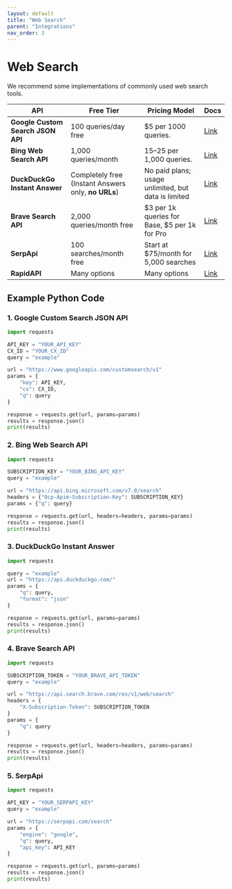 ```yaml
---
layout: default
title: "Web Search"
parent: "Integrations"
nav_order: 3
---
```

# Web Search

We recommend some implementations of commonly used web search tools.

| **API**                         | **Free Tier**                                | **Pricing Model**                                              | **Docs**                                                  |
|---------------------------------|-----------------------------------------------|-----------------------------------------------------------------|------------------------------------------------------------------------|
| **Google Custom Search JSON API** | 100 queries/day free       | $5 per 1000 queries.           | [Link](https://developers.google.com/custom-search/v1/overview)        |
| **Bing Web Search API**         | 1,000 queries/month               | $15–$25 per 1,000 queries. | [Link](https://azure.microsoft.com/en-us/services/cognitive-services/bing-web-search-api/) |
| **DuckDuckGo Instant Answer**   | Completely free (Instant Answers only, **no URLs**) | No paid plans; usage unlimited, but data is limited             | [Link](https://duckduckgo.com/api)                                     |
| **Brave Search API**         | 2,000 queries/month free | $3 per 1k queries for Base, $5 per 1k for Pro | [Link](https://brave.com/search/api/)                                  |
| **SerpApi**              | 100 searches/month free            | Start at $75/month for 5,000 searches| [Link](https://serpapi.com/)                                             |
| **RapidAPI**           | Many  options    | Many  options             | [Link](https://rapidapi.com/search?term=search&sortBy=ByRelevance)      |

## Example Python Code

### 1. Google Custom Search JSON API
```python
import requests

API_KEY = "YOUR_API_KEY"
CX_ID = "YOUR_CX_ID"
query = "example"

url = "https://www.googleapis.com/customsearch/v1"
params = {
    "key": API_KEY,
    "cx": CX_ID,
    "q": query
}

response = requests.get(url, params=params)
results = response.json()
print(results)
```

### 2. Bing Web Search API
```python
import requests

SUBSCRIPTION_KEY = "YOUR_BING_API_KEY"
query = "example"

url = "https://api.bing.microsoft.com/v7.0/search"
headers = {"Ocp-Apim-Subscription-Key": SUBSCRIPTION_KEY}
params = {"q": query}

response = requests.get(url, headers=headers, params=params)
results = response.json()
print(results)
```

### 3. DuckDuckGo Instant Answer
```python
import requests

query = "example"
url = "https://api.duckduckgo.com/"
params = {
    "q": query,
    "format": "json"
}

response = requests.get(url, params=params)
results = response.json()
print(results)
```

### 4. Brave Search API
```python
import requests

SUBSCRIPTION_TOKEN = "YOUR_BRAVE_API_TOKEN"
query = "example"

url = "https://api.search.brave.com/res/v1/web/search"
headers = {
    "X-Subscription-Token": SUBSCRIPTION_TOKEN
}
params = {
    "q": query
}

response = requests.get(url, headers=headers, params=params)
results = response.json()
print(results)
```

### 5. SerpApi
```python
import requests

API_KEY = "YOUR_SERPAPI_KEY"
query = "example"

url = "https://serpapi.com/search"
params = {
    "engine": "google",
    "q": query,
    "api_key": API_KEY
}

response = requests.get(url, params=params)
results = response.json()
print(results)
```


